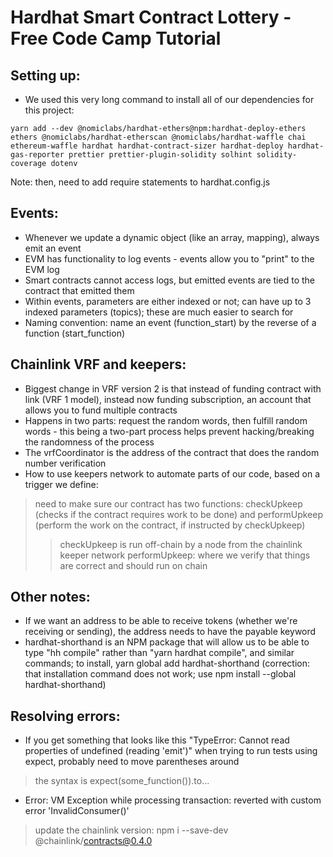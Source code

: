 # Hardhat Smart Contract Lottery - Free Code Camp Tutorial

## Setting up:
-   We used this very long command to install all of our dependencies for this project:

`yarn add --dev @nomiclabs/hardhat-ethers@npm:hardhat-deploy-ethers ethers @nomiclabs/hardhat-etherscan @nomiclabs/hardhat-waffle chai ethereum-waffle hardhat hardhat-contract-sizer hardhat-deploy hardhat-gas-reporter prettier prettier-plugin-solidity solhint solidity-coverage dotenv`

Note: then, need to add require statements to hardhat.config.js

## Events:
-   Whenever we update a dynamic object (like an array, mapping), always emit an event
-   EVM has functionality to log events - events allow you to "print" to the EVM log
-   Smart contracts cannot access logs, but emitted events are tied to the contract that emitted them
-   Within events, parameters are either indexed or not; can have up to 3 indexed parameters (topics); these are much easier to search for
-   Naming convention: name an event (function_start) by the reverse of a function (start_function)

## Chainlink VRF and keepers:
-   Biggest change in VRF version 2 is that instead of funding contract with link (VRF 1 model), instead now funding subscription, an account that allows you to fund multiple contracts
-   Happens in two parts: request the random words, then fulfill random words - this being a two-part process helps prevent hacking/breaking the randomness of the process
-   The vrfCoordinator is the address of the contract that does the random number verification
-   How to use keepers network to automate parts of our code, based on a trigger we define:
>   need to make sure our contract has two functions: checkUpkeep (checks if the contract requires work to be done) and performUpkeep (perform the work on the contract, if instructed by checkUpkeep)
>>  checkUpkeep is run off-chain by a node from the chainlink keeper network
>>  performUpkeep: where we verify that things are correct and should run on chain
## Other notes:
-   If we want an address to be able to receive tokens (whether we're receiving or sending), the address needs to have the payable keyword
-   hardhat-shorthand is an NPM package that will allow us to be able to type "hh compile" rather than "yarn hardhat compile", and similar commands; to install, yarn global add hardhat-shorthand (correction: that installation command does not work; use npm install --global hardhat-shorthand)

## Resolving errors:
-   If you get something that looks like this "TypeError: Cannot read properties of undefined (reading 'emit')" when trying to run tests using expect, probably need to move parentheses around
>   the syntax is expect(some_function()).to...
-   Error: VM Exception while processing transaction: reverted with custom error 'InvalidConsumer()'
>   update the chainlink version: npm i --save-dev @chainlink/contracts@0.4.0